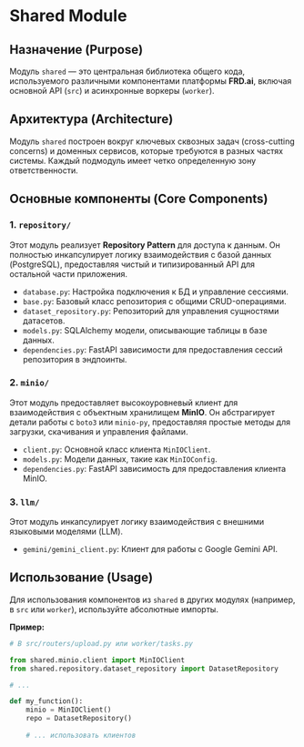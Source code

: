 # Shared Module

## Назначение (Purpose)

Модуль `shared` — это центральная библиотека общего кода, используемого различными компонентами платформы **FRD.ai**, включая основной API (`src`) и асинхронные воркеры (`worker`).

## Архитектура (Architecture)

Модуль `shared` построен вокруг ключевых сквозных задач (cross-cutting concerns) и доменных сервисов, которые требуются в разных частях системы. Каждый подмодуль имеет четко определенную зону ответственности.

## Основные компоненты (Core Components)

### 1. `repository/`

Этот модуль реализует **Repository Pattern** для доступа к данным. Он полностью инкапсулирует логику взаимодействия с базой данных (PostgreSQL), предоставляя чистый и типизированный API для остальной части приложения.

-   `database.py`: Настройка подключения к БД и управление сессиями.
-   `base.py`: Базовый класс репозитория с общими CRUD-операциями.
-   `dataset_repository.py`: Репозиторий для управления сущностями датасетов.
-   `models.py`: SQLAlchemy модели, описывающие таблицы в базе данных.
-   `dependencies.py`: FastAPI зависимости для предоставления сессий репозитория в эндпоинты.

### 2. `minio/`

Этот модуль предоставляет высокоуровневый клиент для взаимодействия с объектным хранилищем **MinIO**. Он абстрагирует детали работы с `boto3` или `minio-py`, предоставляя простые методы для загрузки, скачивания и управления файлами.

-   `client.py`: Основной класс клиента `MinIOClient`.
-   `models.py`: Модели данных, такие как `MinIOConfig`.
-   `dependencies.py`: FastAPI зависимость для предоставления клиента MinIO.

### 3. `llm/`

Этот модуль инкапсулирует логику взаимодействия с внешними языковыми моделями (LLM).

-   `gemini/gemini_client.py`: Клиент для работы с Google Gemini API.

## Использование (Usage)

Для использования компонентов из `shared` в других модулях (например, в `src` или `worker`), используйте абсолютные импорты.

**Пример:**

```python
# В src/routers/upload.py или worker/tasks.py

from shared.minio.client import MinIOClient
from shared.repository.dataset_repository import DatasetRepository

# ...

def my_function():
    minio = MinIOClient()
    repo = DatasetRepository()
    
    # ... использовать клиентов
```
